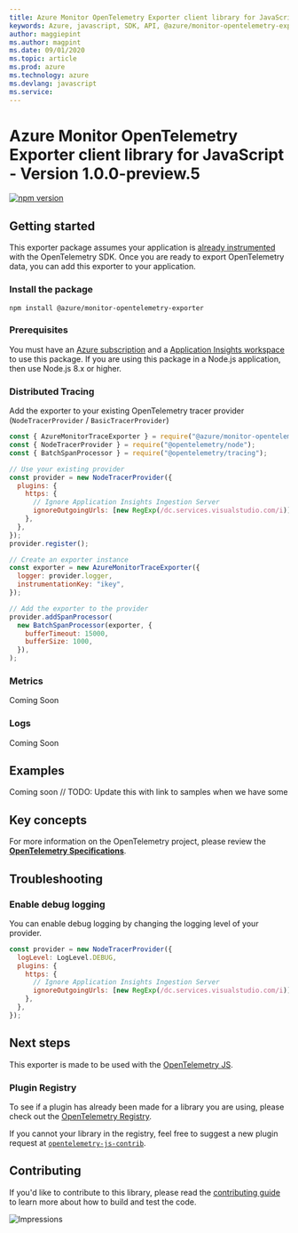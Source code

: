 ```yaml
---
title: Azure Monitor OpenTelemetry Exporter client library for JavaScript
keywords: Azure, javascript, SDK, API, @azure/monitor-opentelemetry-exporter, 
author: maggiepint
ms.author: magpint
ms.date: 09/01/2020
ms.topic: article
ms.prod: azure
ms.technology: azure
ms.devlang: javascript
ms.service: 
---
```


# Azure Monitor OpenTelemetry Exporter client library for JavaScript - Version 1.0.0-preview.5 


[![npm version](https://badge.fury.io/js/%40azure%2Fmonitor-opentelemetry-exporter.svg)](https://badge.fury.io/js/%40azure%2Fmonitor-opentelemetry-exporter)

## Getting started

This exporter package assumes your application is [already instrumented](https://github.com/open-telemetry/opentelemetry-js/blob/master/getting-started/README.md) with the OpenTelemetry SDK. Once you are ready to export OpenTelemetry data, you can add this exporter to your application.

### Install the package

`npm install @azure/monitor-opentelemetry-exporter`

### Prerequisites

You must have an [Azure subscription](https://azure.microsoft.com/free/) and a
[Application Insights workspace](https://docs.microsoft.com/en-us/azure/azure-monitor/app/app-insights-overview/) to use this package.
If you are using this package in a Node.js application, then use Node.js 8.x or higher.

### Distributed Tracing

Add the exporter to your existing OpenTelemetry tracer provider (`NodeTracerProvider` / `BasicTracerProvider`)

```js
const { AzureMonitorTraceExporter } = require("@azure/monitor-opentelemetry-exporter");
const { NodeTracerProvider } = require("@opentelemetry/node");
const { BatchSpanProcessor } = require("@opentelemetry/tracing");

// Use your existing provider
const provider = new NodeTracerProvider({
  plugins: {
    https: {
      // Ignore Application Insights Ingestion Server
      ignoreOutgoingUrls: [new RegExp(/dc.services.visualstudio.com/i)],
    },
  },
});
provider.register();

// Create an exporter instance
const exporter = new AzureMonitorTraceExporter({
  logger: provider.logger,
  instrumentationKey: "ikey",
});

// Add the exporter to the provider
provider.addSpanProcessor(
  new BatchSpanProcessor(exporter, {
    bufferTimeout: 15000,
    bufferSize: 1000,
  }),
);
```

### Metrics

Coming Soon

### Logs

Coming Soon

## Examples

Coming soon // TODO: Update this with link to samples when we have some

## Key concepts

For more information on the OpenTelemetry project, please review the [**OpenTelemetry Specifications**](https://github.com/open-telemetry/opentelemetry-specification#opentelemetry-specification).

## Troubleshooting

### Enable debug logging

You can enable debug logging by changing the logging level of your provider.

```js
const provider = new NodeTracerProvider({
  logLevel: LogLevel.DEBUG,
  plugins: {
    https: {
      // Ignore Application Insights Ingestion Server
      ignoreOutgoingUrls: [new RegExp(/dc.services.visualstudio.com/i)],
    },
  },
});
```

## Next steps

This exporter is made to be used with the [OpenTelemetry JS](http://github.com/open-telemetry/opentelemetry-js).

### Plugin Registry

To see if a plugin has already been made for a library you are using, please check out the [OpenTelemetry Registry](https://opentelemetry.io/registry/).

If you cannot your library in the registry, feel free to suggest a new plugin request at [`opentelemetry-js-contrib`](http://github.com/open-telemetry/opentelemetry-js-contrib).

## Contributing

If you'd like to contribute to this library, please read the [contributing guide](https://github.com/Azure/azure-sdk-for-js/blob/master/CONTRIBUTING.md) to learn more about how to build and test the code.

![Impressions](https://azure-sdk-impressions.azurewebsites.net/api/impressions/azure-sdk-for-js/sdk/monitor/opentelemetry-exporter/README.png)

